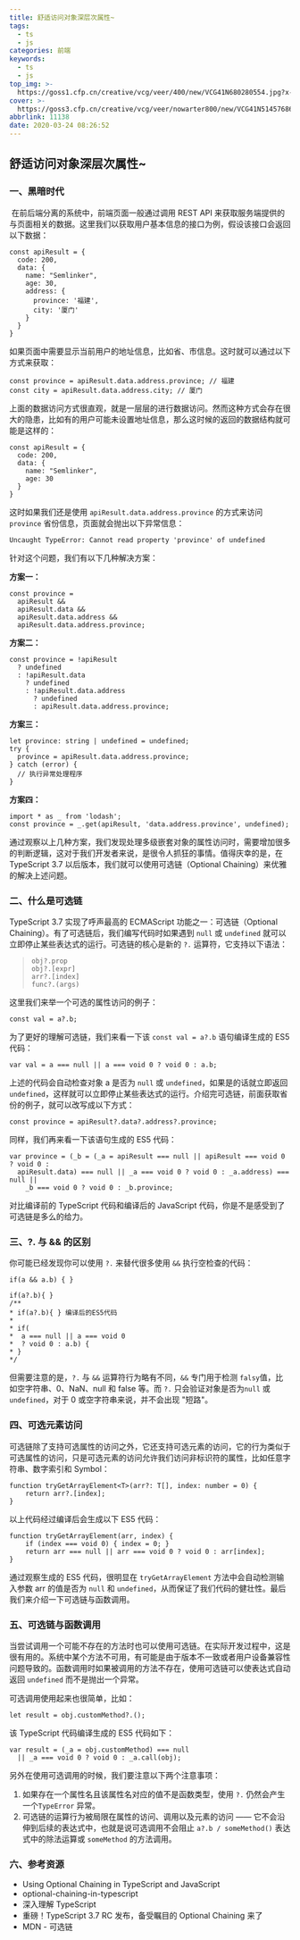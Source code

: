 ```yaml
---
title: 舒适访问对象深层次属性~
tags:
  - ts
  - js
categories: 前端
keywords:
  - ts
  - js
top_img: >-
  https://goss1.cfp.cn/creative/vcg/veer/400/new/VCG41N680280554.jpg?x-oss-process=image/format,webp
cover: >-
  https://goss3.cfp.cn/creative/vcg/veer/nowarter800/new/VCG41N514576868.jpg?x-oss-process=image/format,webp
abbrlink: 11138
date: 2020-03-24 08:26:52
---
```

## 舒适访问对象深层次属性~

### 一、黑暗时代

​		在前后端分离的系统中，前端页面一般通过调用 REST API 来获取服务端提供的与页面相关的数据。这里我们以获取用户基本信息的接口为例，假设该接口会返回以下数据：

```
const apiResult = {
  code: 200,
  data: {
    name: "Semlinker",
    age: 30,
    address: {
      province: '福建',
      city: '厦门'
    }
  }
}
```

如果页面中需要显示当前用户的地址信息，比如省、市信息。这时就可以通过以下方式来获取：

```
const province = apiResult.data.address.province; // 福建
const city = apiResult.data.address.city; // 厦门
```

上面的数据访问方式很直观，就是一层层的进行数据访问。然而这种方式会存在很大的隐患，比如有的用户可能未设置地址信息，那么这时候的返回的数据结构就可能是这样的：

```
const apiResult = {
  code: 200,
  data: {
    name: "Semlinker",
    age: 30
  }
}
```

这时如果我们还是使用 `apiResult.data.address.province` 的方式来访问 `province` 省份信息，页面就会抛出以下异常信息：

```
Uncaught TypeError: Cannot read property 'province' of undefined
```

针对这个问题，我们有以下几种解决方案：

**方案一：**

```
const province =
  apiResult &&
  apiResult.data &&
  apiResult.data.address &&
  apiResult.data.address.province;
```

**方案二：**

```
const province = !apiResult
  ? undefined
  : !apiResult.data
    ? undefined
    : !apiResult.data.address
      ? undefined
      : apiResult.data.address.province;
```

**方案三：**

```
let province: string | undefined = undefined;
try {
  province = apiResult.data.address.province;
} catch (error) {
  // 执行异常处理程序
}
```

**方案四：**

```
import * as _ from 'lodash';
const province = _.get(apiResult, 'data.address.province', undefined);
```

通过观察以上几种方案，我们发现处理多级嵌套对象的属性访问时，需要增加很多的判断逻辑，这对于我们开发者来说，是很令人抓狂的事情。值得庆幸的是，在 TypeScript 3.7 以后版本，我们就可以使用可选链（Optional Chaining）来优雅的解决上述问题。

### 二、什么是可选链

TypeScript 3.7 实现了呼声最高的 ECMAScript 功能之一：可选链（Optional Chaining）。有了可选链后，我们编写代码时如果遇到 `null` 或 `undefined` 就可以立即停止某些表达式的运行。可选链的核心是新的 `?.` 运算符，它支持以下语法：

> ```
> obj?.prop
> obj?.[expr]
> arr?.[index]
> func?.(args)
> ```

这里我们来举一个可选的属性访问的例子：

```
const val = a?.b;
```

为了更好的理解可选链，我们来看一下该 `const val = a?.b` 语句编译生成的 ES5 代码：

```
var val = a === null || a === void 0 ? void 0 : a.b;
```

上述的代码会自动检查对象 a 是否为 `null` 或 `undefined`，如果是的话就立即返回 `undefined`，这样就可以立即停止某些表达式的运行。介绍完可选链，前面获取省份的例子，就可以改写成以下方式：

```
const province = apiResult?.data?.address?.province;
```

同样，我们再来看一下该语句生成的 ES5 代码：

```
var province = (_b = (_a = apiResult === null || apiResult === void 0 ? void 0 :
  apiResult.data) === null || _a === void 0 ? void 0 : _a.address) === null ||
    _b === void 0 ? void 0 : _b.province;
```

对比编译前的 TypeScript 代码和编译后的 JavaScript 代码，你是不是感受到了可选链是多么的给力。

### 三、?. 与 && 的区别

你可能已经发现你可以使用 `?.` 来替代很多使用 `&&` 执行空检查的代码：

```
if(a && a.b) { }

if(a?.b){ }
/**
* if(a?.b){ } 编译后的ES5代码
*
* if(
*  a === null || a === void 0
*  ? void 0 : a.b) {
* }
*/
```

但需要注意的是，`?.` 与 `&&` 运算符行为略有不同，`&&` 专门用于检测 `falsy`值，比如空字符串、0、NaN、null 和 false 等。而 `?.` 只会验证对象是否为`null` 或 `undefined`，对于 0 或空字符串来说，并不会出现 "短路"。

### 四、可选元素访问

可选链除了支持可选属性的访问之外，它还支持可选元素的访问，它的行为类似于可选属性的访问，只是可选元素的访问允许我们访问非标识符的属性，比如任意字符串、数字索引和 Symbol：

```
function tryGetArrayElement<T>(arr?: T[], index: number = 0) {
    return arr?.[index];
}
```

以上代码经过编译后会生成以下 ES5 代码：

```
function tryGetArrayElement(arr, index) {
    if (index === void 0) { index = 0; }
    return arr === null || arr === void 0 ? void 0 : arr[index];
}
```

通过观察生成的 ES5 代码，很明显在 `tryGetArrayElement` 方法中会自动检测输入参数 arr 的值是否为 `null` 和 `undefined`，从而保证了我们代码的健壮性。最后我们来介绍一下可选链与函数调用。

### 五、可选链与函数调用

当尝试调用一个可能不存在的方法时也可以使用可选链。在实际开发过程中，这是很有用的。系统中某个方法不可用，有可能是由于版本不一致或者用户设备兼容性问题导致的。函数调用时如果被调用的方法不存在，使用可选链可以使表达式自动返回 `undefined` 而不是抛出一个异常。

可选调用使用起来也很简单，比如：

```
let result = obj.customMethod?.();
```

该 TypeScript 代码编译生成的 ES5 代码如下：

```
var result = (_a = obj.customMethod) === null
  || _a === void 0 ? void 0 : _a.call(obj);
```

另外在使用可选调用的时候，我们要注意以下两个注意事项：

1. 如果存在一个属性名且该属性名对应的值不是函数类型，使用 `?.` 仍然会产生一个`TypeError` 异常。
2. 可选链的运算行为被局限在属性的访问、调用以及元素的访问 —— 它不会沿伸到后续的表达式中，也就是说可选调用不会阻止 `a?.b / someMethod()` 表达式中的除法运算或 `someMethod` 的方法调用。

### 六、参考资源

- Using Optional Chaining in TypeScript and JavaScript
- optional-chaining-in-typescript
- 深入理解 TypeScript
- 重磅！TypeScript 3.7 RC 发布，备受瞩目的 Optional Chaining 来了
- MDN - 可选链